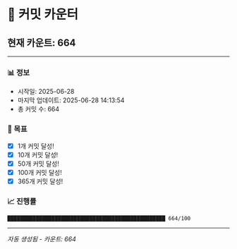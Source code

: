 # 🔢 커밋 카운터

## 현재 카운트: 664

---

### 📊 정보
- 시작일: 2025-06-28
- 마지막 업데이트: 2025-06-28 14:13:54
- 총 커밋 수: 664

### 🎯 목표
- [x] 1개 커밋 달성!
- [x] 10개 커밋 달성!
- [x] 50개 커밋 달성!
- [x] 100개 커밋 달성!
- [x] 365개 커밋 달성!

### 📈 진행률
```
██████████████████████████████████████████████████ 664/100
```

---
*자동 생성됨 - 카운트: 664*
